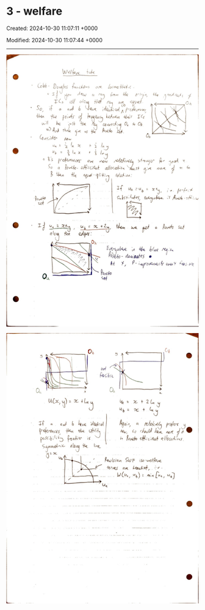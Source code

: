 # 3 - welfare

Created: 2024-10-30 11:07:11 +0000

Modified: 2024-10-30 11:07:44 +0000

---

![](../../media/Micro-3---welfare-image1.jpeg)



![](../../media/Micro-3---welfare-image2.jpeg)




